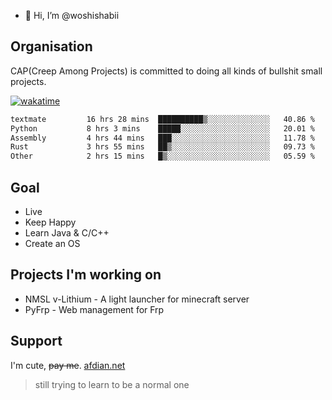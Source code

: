- 👋 Hi, I’m @woshishabii

## Organisation

CAP(Creep Among Projects) is committed to doing all kinds of bullshit small projects.

[![wakatime](https://wakatime.com/badge/user/34d02784-acc1-4a16-82d7-33fdb53c4ed6.svg)](https://wakatime.com/@34d02784-acc1-4a16-82d7-33fdb53c4ed6)


<!--START_SECTION:waka-->

```txt
textmate         16 hrs 28 mins  ██████████▒░░░░░░░░░░░░░░   40.86 %
Python           8 hrs 3 mins    █████░░░░░░░░░░░░░░░░░░░░   20.01 %
Assembly         4 hrs 44 mins   ███░░░░░░░░░░░░░░░░░░░░░░   11.78 %
Rust             3 hrs 55 mins   ██▒░░░░░░░░░░░░░░░░░░░░░░   09.73 %
Other            2 hrs 15 mins   █▒░░░░░░░░░░░░░░░░░░░░░░░   05.59 %
```

<!--END_SECTION:waka-->

## Goal
- Live
- Keep Happy
- Learn Java & C/C++
- Create an OS

## Projects I'm working on

- NMSL v-Lithium - A light launcher for minecraft server
- PyFrp - Web management for Frp


## Support
I'm cute, ~~pay me~~.
[afdian.net](https://afdian.net/a/woshishabi)

> still trying to learn to be a normal one

<!---
woshishabii/woshishabii is a ✨ special ✨ repository because its `README.md` (this file) appears on your GitHub profile.
You can click the Preview link to take a look at your changes.
--->
